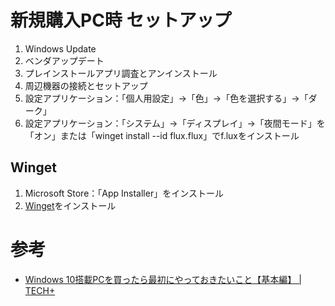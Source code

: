 # 新規購入PC時 セットアップ

1. Windows Update
2. ベンダアップデート
3. プレインストールアプリ調査とアンインストール
4. 周辺機器の接続とセットアップ
5. 設定アプリケーション：「個人用設定」→「色」→「色を選択する」→「ダーク」
6. 設定アプリケーション：「システム」→「ディスプレイ」→「夜間モード」を「オン」または「winget install --id flux.flux」でf.luxをインストール

## Winget

1. Microsoft Store：「App Installer」をインストール
2. [Winget](https://github.com/microsoft/winget-cli/releases)をインストール

# 参考

- [Windows 10搭載PCを買ったら最初にやっておきたいこと【基本編】 \| TECH\+](https://news.mynavi.jp/article/20210615-1903397/)
